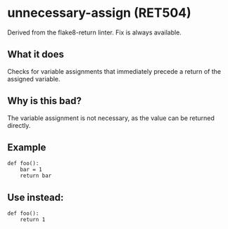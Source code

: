 # unnecessary-assign (RET504)
Derived from the flake8-return linter.
Fix is always available.
## What it does
Checks for variable assignments that immediately precede a return of the
assigned variable.
## Why is this bad?
The variable assignment is not necessary, as the value can be returned
directly.
## Example
```
def foo():
    bar = 1
    return bar
```
## Use instead:
```
def foo():
    return 1
```